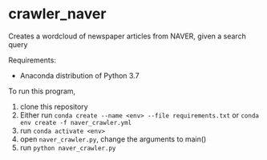 # crawler_naver
Creates a wordcloud of newspaper articles from NAVER, given a search query


Requirements:
- Anaconda distribution of Python 3.7


To run this program,
1) clone this repository 
2) Either run `conda create --name <env> --file requirements.txt` or `conda env create -f naver_crawler.yml`
3) run `conda activate <env>`
4) open `naver_crawler.py`, change the arguments to main() 
4) run `python naver_crawler.py` 
